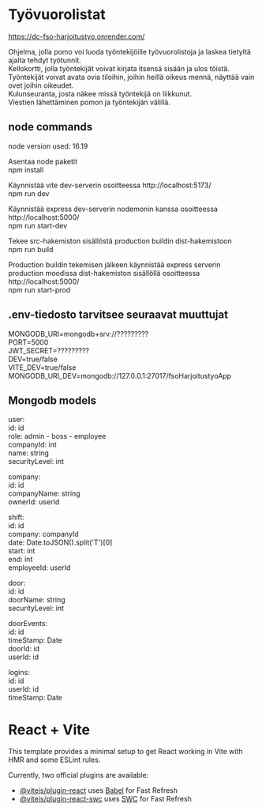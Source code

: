 # Työvuorolistat
  
https://dc-fso-harjoitustyo.onrender.com/  
  
Ohjelma, jolla pomo voi luoda työntekijöille työvuorolistoja ja laskea tietyltä ajalta tehdyt työtunnit.  
Kellokortti, jolla työntekijät voivat kirjata itsensä sisään ja ulos töistä.  
Työntekijät voivat avata ovia tiloihin, joihin heillä oikeus mennä, näyttää vain ovet joihin oikeudet.  
Kulunseuranta, josta näkee missä työntekijä on liikkunut.  
Viestien lähettäminen pomon ja työntekijän välillä.  
  

## node commands
node version used: 16.19  
  
Asentaa node paketit  
npm install  
  
Käynnistää vite dev-serverin osoitteessa http://localhost:5173/  
npm run dev  
  
Käynnistää express dev-serverin nodemonin kanssa osoitteessa http://localhost:5000/  
npm run start-dev  
  
Tekee src-hakemiston sisällöstä production buildin dist-hakemistoon  
npm run build  
  
Production buildin tekemisen jälkeen käynnistää express serverin production moodissa dist-hakemiston sisällöllä osoitteessa http://localhost:5000/  
npm run start-prod  

## .env-tiedosto tarvitsee seuraavat muuttujat
MONGODB_URI=mongodb+srv://?????????  
PORT=5000  
JWT_SECRET=?????????  
DEV=true/false  
VITE_DEV=true/false  
MONGODB_URI_DEV=mongodb://127.0.0.1:27017/fsoHarjoitustyoApp  
  
## Mongodb models

user:  
id: id  
role: admin - boss - employee  
companyId: int  
name: string  
securityLevel: int  
  
company:  
id: id  
companyName: string  
ownerId: userId  
  
shift:  
id: id  
company: companyId  
date: Date.toJSON().split('T')[0]  
start: int  
end: int  
employeeId: userId  
  
door:  
id: id  
doorName: string  
securityLevel: int  
  
doorEvents:  
id: id  
timeStamp: Date  
doorId: id  
userId: id  
  
logins:  
id: id  
userId: id  
timeStamp: Date  
  
# React + Vite

This template provides a minimal setup to get React working in Vite with HMR and some ESLint rules.

Currently, two official plugins are available:

- [@vitejs/plugin-react](https://github.com/vitejs/vite-plugin-react/blob/main/packages/plugin-react/README.md) uses [Babel](https://babeljs.io/) for Fast Refresh
- [@vitejs/plugin-react-swc](https://github.com/vitejs/vite-plugin-react-swc) uses [SWC](https://swc.rs/) for Fast Refresh
